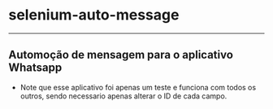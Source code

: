 # selenium-auto-message
---
## Automoção de mensagem para o aplicativo Whatsapp

- Note que esse aplicativo foi apenas um teste e funciona com todos os outros, sendo necessario apenas alterar o ID de cada campo.
